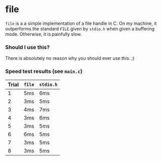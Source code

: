# file

`file` is a a simple implementation of a file handle in C. On my machine, it outperforms the standard `FILE` given by `stdio.h` when given a buffering mode. Otherwise, it is painfully slow.

### Should I use this?

There is absolutely no reason why you should ever use this. ;)

### Speed test results (see `main.c`)

Trial | `file` | `stdio.h`
----- | ------ | ---------
1     | 5ms    | 6ms
2     | 3ms    | 5ms
3     | 4ms    | 7ms
4     | 3ms    | 6ms
5     | 3ms    | 5ms
6     | 6ms    | 5ms
7     | 3ms    | 5ms
8     | 3ms    | 5ms
